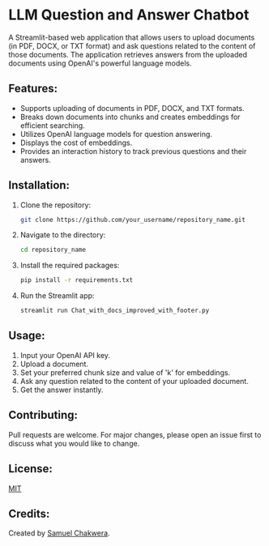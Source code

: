 
# LLM Question and Answer Chatbot

A Streamlit-based web application that allows users to upload documents (in PDF, DOCX, or TXT format) and ask questions related to the content of those documents. The application retrieves answers from the uploaded documents using OpenAI's powerful language models.

## Features:

- Supports uploading of documents in PDF, DOCX, and TXT formats.
- Breaks down documents into chunks and creates embeddings for efficient searching.
- Utilizes OpenAI language models for question answering.
- Displays the cost of embeddings.
- Provides an interaction history to track previous questions and their answers.

## Installation:

1. Clone the repository:
    ```bash
    git clone https://github.com/your_username/repository_name.git
    ```

2. Navigate to the directory:
    ```bash
    cd repository_name
    ```

3. Install the required packages:
    ```bash
    pip install -r requirements.txt
    ```

4. Run the Streamlit app:
    ```bash
    streamlit run Chat_with_docs_improved_with_footer.py
    ```

## Usage:

1. Input your OpenAI API key.
2. Upload a document.
3. Set your preferred chunk size and value of 'k' for embeddings.
4. Ask any question related to the content of your uploaded document.
5. Get the answer instantly.

## Contributing:

Pull requests are welcome. For major changes, please open an issue first to discuss what you would like to change.

## License:

[MIT](https://choosealicense.com/licenses/mit/)

## Credits:

Created by [Samuel Chakwera](https://stchakwera.com/).
